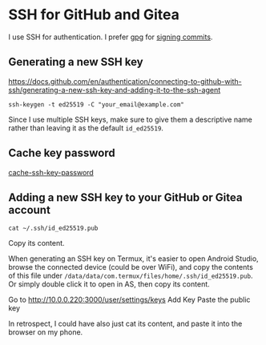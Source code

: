 # SSH for GitHub and Gitea
I use SSH for authentication. I prefer [gpg](gpg-for-github-and-gitea.md) for [signing commits](sign-git-commits-with-gpg-or-ssh.md).

## Generating a new SSH key
https://docs.github.com/en/authentication/connecting-to-github-with-ssh/generating-a-new-ssh-key-and-adding-it-to-the-ssh-agent

```shell
ssh-keygen -t ed25519 -C "your_email@example.com"
```

Since I use multiple SSH keys, make sure to give them a descriptive name rather than leaving it as the default `id_ed25519`.


## Cache key password
[cache-ssh-key-password](cache-ssh-key-password.md)

## Adding a new SSH key to your GitHub or Gitea account

```shell
cat ~/.ssh/id_ed25519.pub
```
Copy its content.

When generating an SSH key on Termux, it's easier to open Android Studio, browse the connected device (could be over WiFi), and copy the contents of this file under `/data/data/com.termux/files/home/.ssh/id_ed25519.pub`. Or simply double click it to open in AS, then copy its content.

Go to http://10.0.0.220:3000/user/settings/keys
Add Key
Paste the public key

In retrospect, I could have also just cat its content, and paste it into the browser on my phone.